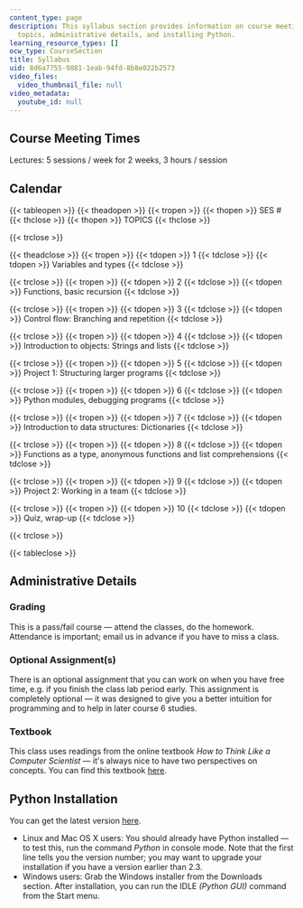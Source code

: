 ```yaml
---
content_type: page
description: This syllabus section provides information on course meeting times, course
  topics, administrative details, and installing Python.
learning_resource_types: []
ocw_type: CourseSection
title: Syllabus
uid: 8d6a7755-9881-1eab-94fd-8b8e022b2573
video_files:
  video_thumbnail_file: null
video_metadata:
  youtube_id: null
---
```


Course Meeting Times
--------------------

Lectures: 5 sessions / week for 2 weeks, 3 hours / session

Calendar
--------

{{< tableopen >}}
{{< theadopen >}}
{{< tropen >}}
{{< thopen >}}
SES #
{{< thclose >}}
{{< thopen >}}
TOPICS
{{< thclose >}}

{{< trclose >}}

{{< theadclose >}}
{{< tropen >}}
{{< tdopen >}}
1
{{< tdclose >}}
{{< tdopen >}}
Variables and types
{{< tdclose >}}

{{< trclose >}}
{{< tropen >}}
{{< tdopen >}}
2
{{< tdclose >}}
{{< tdopen >}}
Functions, basic recursion
{{< tdclose >}}

{{< trclose >}}
{{< tropen >}}
{{< tdopen >}}
3
{{< tdclose >}}
{{< tdopen >}}
Control flow: Branching and repetition
{{< tdclose >}}

{{< trclose >}}
{{< tropen >}}
{{< tdopen >}}
4
{{< tdclose >}}
{{< tdopen >}}
Introduction to objects: Strings and lists
{{< tdclose >}}

{{< trclose >}}
{{< tropen >}}
{{< tdopen >}}
5
{{< tdclose >}}
{{< tdopen >}}
Project 1: Structuring larger programs
{{< tdclose >}}

{{< trclose >}}
{{< tropen >}}
{{< tdopen >}}
6
{{< tdclose >}}
{{< tdopen >}}
Python modules, debugging programs
{{< tdclose >}}

{{< trclose >}}
{{< tropen >}}
{{< tdopen >}}
7
{{< tdclose >}}
{{< tdopen >}}
Introduction to data structures: Dictionaries
{{< tdclose >}}

{{< trclose >}}
{{< tropen >}}
{{< tdopen >}}
8
{{< tdclose >}}
{{< tdopen >}}
Functions as a type, anonymous functions and list comprehensions
{{< tdclose >}}

{{< trclose >}}
{{< tropen >}}
{{< tdopen >}}
9
{{< tdclose >}}
{{< tdopen >}}
Project 2: Working in a team
{{< tdclose >}}

{{< trclose >}}
{{< tropen >}}
{{< tdopen >}}
10
{{< tdclose >}}
{{< tdopen >}}
Quiz, wrap-up
{{< tdclose >}}

{{< trclose >}}

{{< tableclose >}}

Administrative Details
----------------------

### Grading

This is a pass/fail course — attend the classes, do the homework. Attendance is important; email us in advance if you have to miss a class.

### Optional Assignment(s)

There is an optional assignment that you can work on when you have free time, e.g. if you finish the class lab period early. This assignment is completely optional — it was designed to give you a better intuition for programming and to help in later course 6 studies.

### Textbook

This class uses readings from the online textbook _How to Think Like a Computer Scientist_ — it's always nice to have two perspectives on concepts. You can find this textbook [here](http://www.greenteapress.com/thinkpython/thinkCSpy/).

Python Installation
-------------------

You can get the latest version [here](http://www.python.org/).

*   Linux and Mac OS X users: You should already have Python installed — to test this, run the command _Python_ in console mode. Note that the first line tells you the version number; you may want to upgrade your installation if you have a version earlier than 2.3.
*   Windows users: Grab the Windows installer from the Downloads section. After installation, you can run the IDLE _(Python GUI)_ command from the Start menu.